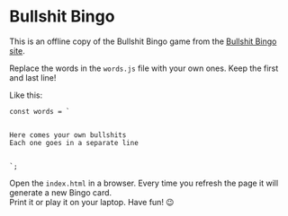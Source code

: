 # Bullshit Bingo

This is an offline copy of the Bullshit Bingo game from the [Bullshit Bingo site](https://www.bullshitbingo.net/).  

Replace the words in the `words.js` file with your own ones. Keep the first and last line!

Like this:
```
const words = `


Here comes your own bullshits
Each one goes in a separate line


`;
```

Open the `index.html` in a browser. Every time you refresh the page it will generate a new Bingo card.  
Print it or play it on your laptop. Have fun! :wink:
